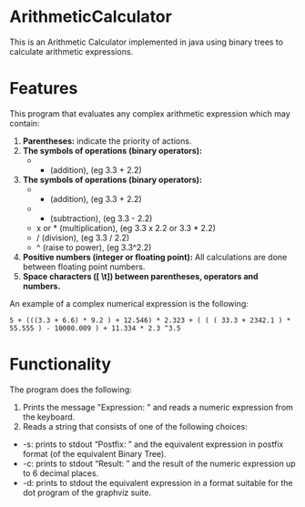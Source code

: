 # ArithmeticCalculator

This is an Arithmetic Calculator implemented in java using binary trees to calculate arithmetic expressions.

# Features 

This program  that evaluates any complex arithmetic expression which may contain:
1. **Parentheses:** indicate the priority of actions.
2. **The symbols of operations (binary operators):**
      - + (addition), (eg 3.3 + 2.2)
4. **The symbols of operations (binary operators):**
      - + (addition), (eg 3.3 + 2.2)
      - - (subtraction), (eg 3.3 - 2.2)
      - x or * (multiplication), (eg 3.3 x 2.2 or 3.3 * 2.2)
      - / (division), (eg 3.3 / 2.2)
      - ^ (raise to power), (eg 3.3^2.2)
5. **Positive numbers (integer or floating point):** All calculations are done
between floating point numbers.
6. **Space characters ([ \t]) between parentheses, operators and numbers.**

An example of a complex numerical expression is the following:

```
5 + (((3.3 + 6.6) * 9.2 ) + 12.546) * 2.323 + ( ( ( 33.3 + 2342.1 ) * 55.555 ) - 10000.009 ) + 11.334 * 2.3 ^3.5
```

# Functionality

The program does the following:

1. Prints the message "Expression: " and reads a numeric expression from the
keyboard. 
2. Reads a string that consists of one of the following choices:
 - -s: prints to stdout “Postfix: ” and the equivalent expression in postfix format (of the equivalent Binary Tree).
 - -c: prints to stdout “Result: ” and the result of the numeric expression up to 6 decimal places.
 - -d: prints to stdout the equivalent expression in a format suitable for the dot program of the graphviz suite.
